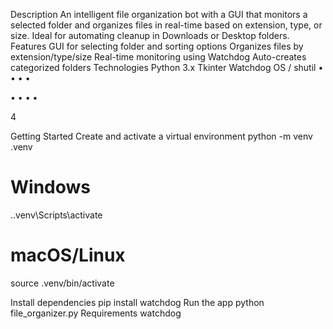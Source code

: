 Description
An intelligent file organization bot with a GUI that monitors a selected folder and organizes files in real-time
based on extension, type, or size. Ideal for automating cleanup in Downloads or Desktop folders.
Features
GUI for selecting folder and sorting options
Organizes files by extension/type/size
Real-time monitoring using Watchdog
Auto-creates categorized folders
Technologies
Python 3.x
Tkinter
Watchdog
OS / shutil
•
•
•
•

•
•
•
•

4

Getting Started
Create and activate a virtual environment
python -m venv .venv
# Windows
.\.venv\Scripts\activate
# macOS/Linux
source .venv/bin/activate

Install dependencies
pip install watchdog
Run the app
python file_organizer.py
Requirements
watchdog
